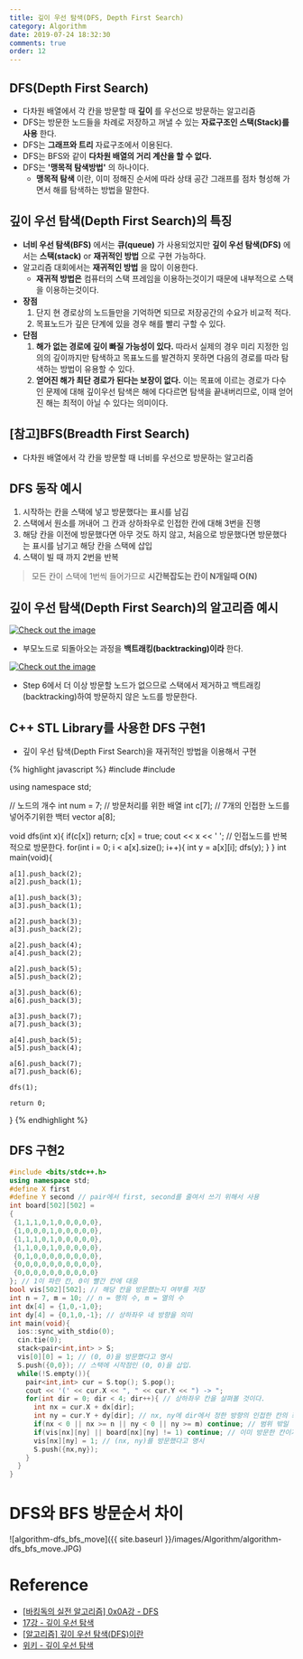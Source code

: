 ```yaml
---
title: 깊이 우선 탐색(DFS, Depth First Search)
category: Algorithm
date: 2019-07-24 18:32:30
comments: true
order: 12
---
```


## DFS(Depth First Search)
* 다차원 배열에서 각 칸을 방문할 때 __깊이__ 를 우선으로 방문하는 알고리즘
* DFS는 방문한 노드들을 차례로 저장하고 꺼낼 수 있는 __자료구조인 스택(Stack)를 사용__ 한다.
* DFS는 __그래프와 트리__ 자료구조에서 이용된다.
* DFS는 BFS와 같이 __다차원 배열의 거리 계산을 할 수 없다.__
* DFS는 __'맹목적 탐색방법'__ 의 하나이다.<br>
  + __맹목적 탐색__ 이란, 이미 정해진 순서에 따라 상태 공간 그래프를 점차 형성해 가면서 해를 탐색하는 방법을 말한다.

## 깊이 우선 탐색(Depth First Search)의 특징
* __너비 우선 탐색(BFS)__ 에서는 __큐(queue)__ 가 사용되었지만 __깊이 우선 탐색(DFS)__ 에서는 __스택(stack)__ or __재귀적인 방법__ 으로 구현 가능하다.
* 알고리즘 대회에서는 __재귀적인 방법__ 을 많이 이용한다.
  * __재귀적 방법은__ 컴퓨터의 스택 프레임을 이용하는것이기 때문에 내부적으로 스택을 이용하는것이다.
* __장점__
  1. 단지 현 경로상의 노드들만을 기억하면 되므로 저장공간의 수요가 비교적 적다.
  2. 목표노드가 깊은 단계에 있을 경우 해를 빨리 구할 수 있다.
* __단점__
  1. __해가 없는 경로에 깊이 빠질 가능성이 있다.__ 따라서 실제의 경우 미리 지정한 임의의 깊이까지만 탐색하고 목표노드를 발견하지 못하면 다음의 경로를 따라 탐색하는 방법이 유용할 수 있다.
  2. __얻어진 해가 최단 경로가 된다는 보장이 없다.__ 이는 목표에 이르는 경로가 다수인 문제에 대해 깊이우선 탐색은 해에 다다르면 탐색을 끝내버리므로, 이때 얻어진 해는 최적이 아닐 수 있다는 의미이다.

## [참고]BFS(Breadth First Search)
* 다차원 배열에서 각 칸을 방문할 때 너비를 우선으로 방문하는 알고리즘

## DFS 동작 예시
1. 시작하는 칸을 스택에 넣고 방문했다는 표시를 남김
2. 스택에서 원소를 꺼내어 그 칸과 상하좌우로 인접한 칸에 대해 3번을 진행
3. 해당 칸을 이전에 방문했다면 아무 것도 하지 않고, 처음으로 방문했다면 방문했다는 표시를 남기고 해당 칸을 스택에 삽입
4. 스택이 빌 때 까지 2번을 반복

> 모든 칸이 스택에 1번씩 들어가므로 __시간복잡도는 칸이 N개일때 O(N)__

## 깊이 우선 탐색(Depth First Search)의 알고리즘 예시
<a href="{{ site.baseurl }}{{ site.algorithm_img }}/dfs1.JPG" data-lightbox="falcon9-large" data-title="Check out the image">
  <img src="{{ site.baseurl }}{{ site.algorithm_img }}/dfs1.JPG" title="Check out the image">
</a>

* 부모노드로 되돌아오는 과정을 __백트래킹(backtracking)이라__ 한다.

<a href="{{ site.baseurl }}{{ site.algorithm_img }}/dfs2.JPG" data-lightbox="falcon9-large" data-title="Check out the image">
  <img src="{{ site.baseurl }}{{ site.algorithm_img }}/dfs2.JPG" title="Check out the image">
</a>

* Step 6에서 더 이상 방문할 노드가 없으므로 스택에서 제거하고 백트래킹(backtracking)하여 방문하지 않은 노드를 방문한다.

## C++ STL Library를 사용한 DFS 구현1
* 깊이 우선 탐색(Depth First Search)을 재귀적인 방법을 이용해서 구현

{% highlight javascript %}
#include <iostream>
#include <vector>

using namespace std;

// 노드의 개수 
int num = 7;
// 방문처리를 위한 배열 
int c[7];
// 7개의 인접한 노드를 넣어주기위한 백터 
vector<int> a[8];

void dfs(int x){
	if(c[x]) return; 
	c[x] = true;
	cout << x << ' ';
	// 인접노드를 반복적으로 방문한다. 
	for(int i = 0; i < a[x].size(); i++){
		int y = a[x][i];
		dfs(y);	
	}
}
int main(void){
	
	a[1].push_back(2);
	a[2].push_back(1);
	
	a[1].push_back(3);
	a[3].push_back(1);
	
	a[2].push_back(3);
	a[3].push_back(2);
	
	a[2].push_back(4);
	a[4].push_back(2);
	
	a[2].push_back(5);
	a[5].push_back(2);
	
	a[3].push_back(6);
	a[6].push_back(3);
	
	a[3].push_back(7);
	a[7].push_back(3);
	
	a[4].push_back(5);
	a[5].push_back(4);
	
	a[6].push_back(7);
	a[7].push_back(6);
	
	dfs(1);
	
	return 0;
}
{% endhighlight %}

## DFS 구현2

```cpp
#include <bits/stdc++.h>
using namespace std;
#define X first
#define Y second // pair에서 first, second를 줄여서 쓰기 위해서 사용
int board[502][502] =
{
 {1,1,1,0,1,0,0,0,0,0},
 {1,0,0,0,1,0,0,0,0,0},
 {1,1,1,0,1,0,0,0,0,0},
 {1,1,0,0,1,0,0,0,0,0},
 {0,1,0,0,0,0,0,0,0,0},
 {0,0,0,0,0,0,0,0,0,0},
 {0,0,0,0,0,0,0,0,0,0}
}; // 1이 파란 칸, 0이 빨간 칸에 대응
bool vis[502][502]; // 해당 칸을 방문했는지 여부를 저장
int n = 7, m = 10; // n = 행의 수, m = 열의 수
int dx[4] = {1,0,-1,0};
int dy[4] = {0,1,0,-1}; // 상하좌우 네 방향을 의미
int main(void){
  ios::sync_with_stdio(0);
  cin.tie(0);
  stack<pair<int,int> > S;
  vis[0][0] = 1; // (0, 0)을 방문했다고 명시
  S.push({0,0}); // 스택에 시작점인 (0, 0)을 삽입.
  while(!S.empty()){
    pair<int,int> cur = S.top(); S.pop();
    cout << '(' << cur.X << ", " << cur.Y << ") -> ";
    for(int dir = 0; dir < 4; dir++){ // 상하좌우 칸을 살펴볼 것이다.
      int nx = cur.X + dx[dir];
      int ny = cur.Y + dy[dir]; // nx, ny에 dir에서 정한 방향의 인접한 칸의 좌표가 들어감
      if(nx < 0 || nx >= n || ny < 0 || ny >= m) continue; // 범위 밖일 경우 넘어감
      if(vis[nx][ny] || board[nx][ny] != 1) continue; // 이미 방문한 칸이거나 파란 칸이 아닐 경우
      vis[nx][ny] = 1; // (nx, ny)를 방문했다고 명시
      S.push({nx,ny});
    }
  }
}
```

# DFS와 BFS 방문순서 차이

![algorithm-dfs_bfs_move]({{ site.baseurl }}/images/Algorithm/algorithm-dfs_bfs_move.JPG)

# Reference
* [[바킹독의 실전 알고리즘] 0x0A강 - DFS](https://www.youtube.com/watch?v=93jy2yUYfVE)
* [17강 - 깊이 우선 탐색](https://www.youtube.com/watch?v=l0Rsu7dziws&list=PLRx0vPvlEmdDHxCvAQS1_6XV4deOwfVrz&index=17)
* [[알고리즘] 깊이 우선 탐색(DFS)이란](https://gmlwjd9405.github.io/2018/08/14/algorithm-dfs.html)
* [위키 - 깊이 우선 탐색](https://ko.wikipedia.org/wiki/%EA%B9%8A%EC%9D%B4_%EC%9A%B0%EC%84%A0_%ED%83%90%EC%83%89)